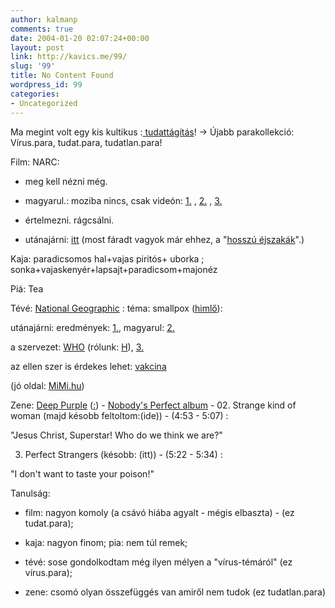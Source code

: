 ```yaml
---
author: kalmanp
comments: true
date: 2004-01-20 02:07:24+00:00
layout: post
link: http://kavics.me/99/
slug: '99'
title: No Content Found
wordpress_id: 99
categories:
- Uncategorized
---
```


Ma megint volt egy kis kultikus :[ tudattágítás](http://www.kbp.tatu.hu/pics/tudattagulas.gif)! -> Újabb parakollekció: Vírus.para, tudat.para, tudatlan.para!




Film: NARC:




- meg kell nézni még.




- magyarul.: moziba nincs, csak videón: [1.](http://www.cinematrix.hu/filmveg.php?film_id=17024) , [2.](http://teardrops.hu/movies/movies/000148.html) , [3.](http://www.mozinet.hu/display.php?tablename=mozifilm&film_id=1321)




- értelmezni. rágcsálni.




- utánajárni: [itt](http://www.narcmovie.com/home.html) (most fáradt vagyok már ehhez, a  "[hosszú éjszakák](http://www.mek.iif.hu/porta/szint/human/szepirod/magyar/karacs_b/megnyugv/html/megny15.htm)".)




Kaja: paradicsomos hal+vajas piritós+ uborka ; sonka+vajaskenyér+lapsajt+paradicsom+majonéz




Piá: Tea




Tévé: [National Geographic](http://www.nationalgeographic.com) : téma: smallpox ([himlő](http://dict.sztaki.hu/dict_search.php?L=ENG%3AHUN%3AEngHunDict&O=HUN&flash=&E=1&sid=f4143577e640c3b435b1bccbb2f39789&in_form=1&W=smallpox&M=2&P=0&C=1&A=1&T=1&F=0)):




utánajárni: eredmények: [1.](http://magma.nationalgeographic.com/ngm/0211/feature1/index.html), magyarul: [2.](http://www.mimi.hu/betegseg/himlo.html)




a szervezet: [WHO](http://www.who.int/en/) (rólunk: [H](http://www.who.int/country/hun/en/)), [3.](http://www.who.int/health_topics/smallpox/en/)




az ellen szer is érdekes lehet: [vakcina](http://www.mimi.hu/betegseg/vakcina.html)




(jó oldal: [MiMi.hu](http://www.mimi.hu/))




Zene: [Deep Purple](http://www.deep-purple.com/) ([:](http://www.deeppurple.com/biography.html)) - [Nobody's Perfect album](http://www.thehighwaystar.com/rosas/jouni/discos/live15.html) - 02. Strange kind of woman (majd késobb feltoltom:(ide)) - (4:53 - 5:07) : 




"Jesus Christ, Superstar! Who do we think we are?"




03. Perfect Strangers (késobb: (itt)) -  (5:22 - 5:34) : 




"I don't want to taste your poison!"







Tanulság:




- film: nagyon komoly (a csávó hiába agyalt - mégis elbaszta) - (ez tudat.para);




- kaja: nagyon finom; pia: nem túl remek;




- tévé: sose gondolkodtam még ilyen mélyen a "vírus-témáról" (ez vírus.para);




- zene: csomó olyan összefüggés van amiről nem tudok (ez tudatlan.para)
